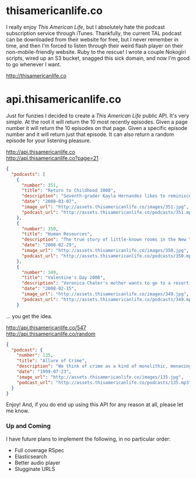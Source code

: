 # thisamericanlife.co

I really enjoy *This American Life*, but I absolutely hate the podcast subscription service through iTunes. Thankfully, the current TAL podcast can be downloaded from their website for free, but I never remember in time, and then I'm forced to listen through their weird flash player on their non-mobile-friendly website. Ruby to the rescue! I wrote a couple Nokogiri scripts, wired up an S3 bucket, snagged this sick domain, and now I'm good to go whenever I want.

http://thisamericanlife.co

# api.thisamericanlife.co

Just for funzies I decided to create a *This American Life* public API. It's very simple. At the root it will return the 10 most recently episodes. Given a page number it will return the 10 episodes on that page. Given a specific episode number and it will return just that episode. It can also return a random episode for your listening pleasure.

http://api.thisamericanlife.co <br />
http://api.thisamericanlife.co?page=21

```json
{
  "podcasts": [
    {
      "number": 351,
      "title": "Return to Childhood 2008",
      "description": "Seventh-grader Kayla Hernandez likes to reminisce about when she was a child, back in fifth grade. She visits her school, where her fifth grade class met, and looks at her old books, thinks about what happened there.",
      "date": "2008-03-07",
      "image_url": "http://assets.thisamericanlife.co/images/351.jpg",
      "podcast_url": "http://assets.thisamericanlife.co/podcasts/351.mp3"
    },
    {
      "number": 350,
      "title": "Human Resources",
      "description": "The true story of little-known rooms in the New York City Board of Education building. Teachers are told to report there instead of their classrooms. No reason is usually given.",
      "date": "2008-02-29",
      "image_url": "http://assets.thisamericanlife.co/images/350.jpg",
      "podcast_url": "http://assets.thisamericanlife.co/podcasts/350.mp3"
    },
    {
      "number": 349,
      "title": "Valentine's Day 2008",
      "description": "Veronica Chater's mother wants to go to a resort in Mexico with a friend. Her father, a former cop with an extravagant sense of security, prepares as if she's headed for a war zone. This, and other stories about couples, that happen decades after the moment their eyes meet.",
      "date": "2008-02-15",
      "image_url": "http://assets.thisamericanlife.co/images/349.jpg",
      "podcast_url": "http://assets.thisamericanlife.co/podcasts/349.mp3"
    }
```

&hellip; you get the idea.

http://api.thisamericanlife.co/547 <br />
http://api.thisamericanlife.co/random

```json
{
  "podcast": {
    "number": 135,
    "title": "Allure of Crime",
    "description": "We think of crime as a kind of monolithic, menacing presence. But there are many kinds of crimes and many kinds of criminals. Through our crimes, we express who we are. Today we hear of three different criminals and three different kinds of crimes.",
    "date": "1999-07-23",
    "image_url": "http://assets.thisamericanlife.co/images/135.jpg",
    "podcast_url": "http://assets.thisamericanlife.co/podcasts/135.mp3"
  }
}
```

Enjoy! And, if you do end up using this API for any reason at all, please let me know.

### Up and Coming

I have future plans to implement the following, in no particular order:

* Full coverage RSpec
* Elasticsearch
* Better audio player
* Slugginate URLS